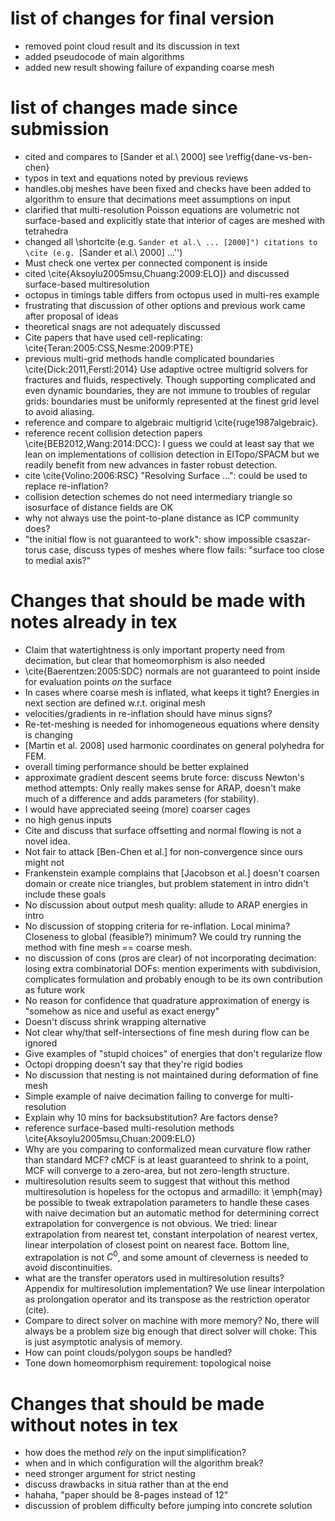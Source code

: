 # list of changes for final version

 - removed point cloud result and its discussion in text
 - added pseudocode of main algorithms
 - added new result showing failure of expanding coarse mesh

# list of changes made since submission

 - cited and compares to [Sander et al.\ 2000] see \reffig{dane-vs-ben-chen}
 - typos in text and equations noted by previous reviews
 - handles.obj meshes have been fixed and checks have been added to
   algorithm to ensure that decimations meet assumptions on input
 - clarified that multi-resolution Poisson equations are volumetric not
   surface-based and explicitly state that interior of cages are meshed with
   tetrahedra
 - changed all \shortcite (e.g. ``Sander et al.\ ... [2000]") citations to \cite
   (e.g. ``[Sander et al.\ 2000] ...'')
 - Must check one vertex per connected component is inside
 - cited \cite{Aksoylu2005msu,Chuang:2009:ELO]} and discussed surface-based
   multiresolution
 - octopus in timings table differs from octopus used in multi-res example
 - frustrating that discussion of other options and previous work came after
   proposal of ideas
 - theoretical snags are not adequately discussed
 - Cite papers that have used cell-replicating:
   \cite{Teran:2005:CSS,Nesme:2009:PTE}
 - previous multi-grid methods handle complicated boundaries
   \cite{Dick:2011,Ferstl:2014} Use adaptive octree multigrid solvers for
   fractures and fluids, respectively.  Though supporting complicated and even
   dynamic boundaries, they are not immune to troubles of regular grids:
   boundaries must be uniformly represented at the finest grid level to avoid
   aliasing.
 - reference and compare to algebraic multigrid \cite{ruge1987algebraic}.
 - reference recent collision detection papers \cite{BEB2012,Wang:2014:DCC}: I
   guess we could at least say that we lean on implementations of collision
   detection in ElTopo/SPACM but we readily benefit from new advances in
   faster  robust detection.
 - cite \cite{Volino:2006:RSC} "Resolving Surface ...": could be used to replace
   re-inflation?
 - collision detection schemes do not need intermediary triangle so isosurface
   of distance fields are OK
 - why not always use the point-to-plane distance as ICP community does?
 - "the initial flow is not guaranteed to work": show impossible csaszar-torus
   case, discuss types of meshes where flow fails: "surface too close to medial
   axis?"

# Changes that should be made with notes already in tex

 - Claim that watertightness is only important property need from decimation,
   but clear that homeomorphism is also needed 
 - \cite{Baerentzen:2005:SDC} normals are not guaranteed to point inside for
   evaluation points _on_ the surface
 - In cases where coarse mesh is inflated, what keeps it tight? Energies in
   next section are defined w.r.t. original mesh
 - velocities/gradients in re-inflation should have minus signs?
 - Re-tet-meshing is needed for inhomogeneous equations where density is
   changing 
 - [Martin et al. 2008] used harmonic coordinates on general polyhedra for FEM.
 - overall timing performance should be better explained
 - approximate gradient descent seems brute force: discuss Newton's method
   attempts: Only really makes sense for ARAP, doesn't make much of a
   difference and adds parameters (for stability).
 - I would have appreciated seeing (more) coarser cages
 - no high genus inputs 
 - Cite and discuss that surface offsetting and normal flowing is not a novel
   idea.
 - Not fair to attack [Ben-Chen et al.] for non-convergence since ours might
   not
 - Frankenstein example complains that [Jacobson et al.] doesn't coarsen domain
   or create nice triangles, but problem statement in intro didn't include
   these goals
 - No discussion about output mesh quality: allude to ARAP energies in intro
 - No discussion of stopping criteria for re-inflation. Local minima? Closeness
   to global (feasible?) minimum? We could try running the method with fine
   mesh == coarse mesh.
 - no discussion of cons (pros are clear) of not incorporating decimation:
   losing extra combinatorial DOFs: mention experiments with subdivision,
   complicates formulation and probably enough to be its own contribution as
   future work
 - No reason for confidence that quadrature approximation of energy is "somehow
   as nice and useful as exact energy"
 - Doesn't discuss shrink wrapping alternative
 - Not clear why/that self-intersections of fine mesh during flow can be ignored
 - Give examples of "stupid choices" of energies that don't regularize flow
 - Octopi dropping doesn't say that they're rigid bodies
 - No discussion that nesting is not maintained during deformation of fine mesh
 - Simple example of naive decimation failing to converge for multi-resolution
 - Explain why 10 mins for backsubstitution? Are factors dense?
 - reference surface-based multi-resolution methods
   \cite{Aksoylu2005msu,Chuan:2009:ELO}
 - Why are you comparing to conformalized mean curvature flow rather than
   standard MCF? cMCF is at least guaranteed to shrink to a point, MCF will
   converge to a zero-area, but not zero-length structure.
 - multiresolution results seem to suggest that without this method
   multiresolution is hopeless for the octopus and armadillo: it \emph{may} be
   possible to tweak extrapolation parameters to handle these cases with naive
   decimation but an automatic method for determining correct extrapolation for
   convergence is not obvious. We tried: linear extrapolation from nearest tet,
   constant interpolation of nearest vertex, linear interpolation of closest
   point on nearest face. Bottom line, extrapolation is not $C^0$, and some
   amount of cleverness is needed to avoid discontinuities.
 - what are the transfer operators used in multiresolution results? Appendix
   for multiresolution implementation? We use linear interpolation as
   prolongation operator and its transpose as the restriction operator (cite).
 - Compare to direct solver on machine with more memory? No, there will always
   be a problem size big enough that direct solver will choke: This is just
   asymptotic analysis of memory.
 - How can point clouds/polygon soups be handled?
 - Tone down homeomorphism requirement: topological noise

# Changes that should be made without notes in tex

 - how does the method _rely_ on the input simplification?
 - when and in which configuration will the algorithm break?
 - need stronger argument for strict nesting
 - discuss drawbacks in situa rather than at the end
 - hahaha, "paper should be 8-pages instead of 12"
 - discussion of problem difficulty before jumping into concrete solution
